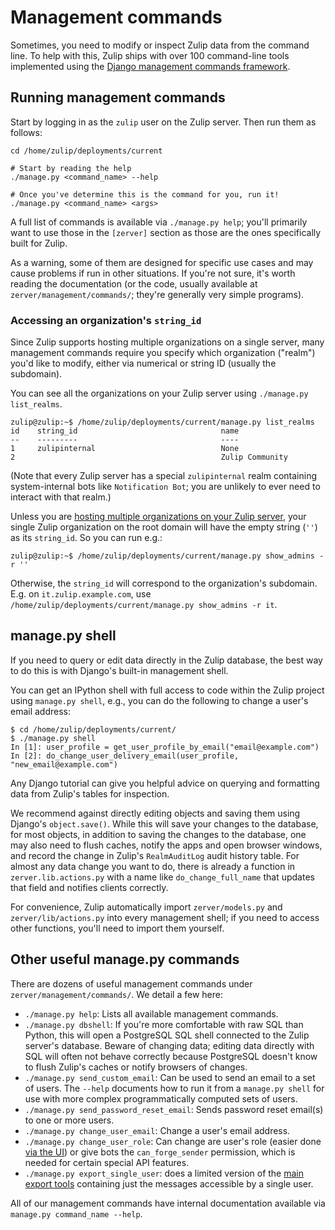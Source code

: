 # Management commands

Sometimes, you need to modify or inspect Zulip data from the command
line.  To help with this, Zulip ships with over 100 command-line tools
implemented using the [Django management commands
framework][django-management].

[django-management]: https://docs.djangoproject.com/en/2.2/ref/django-admin/#django-admin-and-manage-py

## Running management commands

Start by logging in as the `zulip` user on the Zulip server.  Then run
them as follows:

```
cd /home/zulip/deployments/current

# Start by reading the help
./manage.py <command_name> --help

# Once you've determine this is the command for you, run it!
./manage.py <command_name> <args>
```

A full list of commands is available via `./manage.py help`; you'll
primarily want to use those in the `[zerver]` section as those are the
ones specifically built for Zulip.

As a warning, some of them are designed for specific use cases and may
cause problems if run in other situations.  If you're not sure, it's
worth reading the documentation (or the code, usually available at
`zerver/management/commands/`; they're generally very simple programs).

### Accessing an organization's `string_id`

Since Zulip supports hosting multiple organizations on a single
server, many management commands require you specify which
organization ("realm") you'd like to modify, either via numerical or
string ID (usually the subdomain).

You can see all the organizations on your Zulip server using
`./manage.py list_realms`.

```
zulip@zulip:~$ /home/zulip/deployments/current/manage.py list_realms
id    string_id                                name
--    ---------                                ----
1     zulipinternal                            None
2                                              Zulip Community
```

(Note that every Zulip server has a special `zulipinternal` realm
containing system-internal bots like `Notification Bot`; you are
unlikely to ever need to interact with that realm.)

Unless you are
[hosting multiple organizations on your Zulip server](../production/multiple-organizations.md),
your single Zulip organization on the root domain will have the empty
string (`''`) as its `string_id`.  So you can run e.g.:

```
zulip@zulip:~$ /home/zulip/deployments/current/manage.py show_admins -r ''
```

Otherwise, the `string_id` will correspond to the organization's
subdomain.  E.g. on `it.zulip.example.com`, use
`/home/zulip/deployments/current/manage.py show_admins -r it`.

## manage.py shell

If you need to query or edit data directly in the Zulip database, the
best way to do this is with Django's built-in management shell.

You can get an IPython shell with full access to code within the Zulip
project using `manage.py shell`, e.g., you can do the following to
change a user's email address:

```
$ cd /home/zulip/deployments/current/
$ ./manage.py shell
In [1]: user_profile = get_user_profile_by_email("email@example.com")
In [2]: do_change_user_delivery_email(user_profile, "new_email@example.com")
```

Any Django tutorial can give you helpful advice on querying and
formatting data from Zulip's tables for inspection.

We recommend against directly editing objects and saving them using
Django's `object.save()`.  While this will save your changes to the
database, for most objects, in addition to saving the changes to the
database, one may also need to flush caches, notify the apps and open
browser windows, and record the change in Zulip's `RealmAuditLog`
audit history table.  For almost any data change you want to do, there
is already a function in `zerver.lib.actions.py` with a name like
`do_change_full_name` that updates that field and notifies clients
correctly.

For convenience, Zulip automatically import `zerver/models.py` and
`zerver/lib/actions.py` into every management shell; if you need to
access other functions, you'll need to import them yourself.

## Other useful manage.py commands

There are dozens of useful management commands under
`zerver/management/commands/`.  We detail a few here:

* `./manage.py help`: Lists all available management commands.
* `./manage.py dbshell`: If you're more comfortable with raw SQL than
  Python, this will open a PostgreSQL SQL shell connected to the Zulip
  server's database.  Beware of changing data; editing data directly
  with SQL will often not behave correctly because PostgreSQL doesn't
  know to flush Zulip's caches or notify browsers of changes.
* `./manage.py send_custom_email`: Can be used to send an email to a set
  of users.  The `--help` documents how to run it from a `manage.py
  shell` for use with more complex programmatically computed sets of
  users.
* `./manage.py send_password_reset_email`: Sends password reset email(s)
  to one or more users.
* `./manage.py change_user_email`: Change a user's email address.
* `./manage.py change_user_role`: Can change are user's role
  (easier done [via the
  UI](https://zulip.com/help/change-a-users-role)) or give bots the
  `can_forge_sender` permission, which is needed for certain special API features.
* `./manage.py export_single_user`: does a limited version of the [main
  export tools](../production/export-and-import.md) containing just
  the messages accessible by a single user.

All of our management commands have internal documentation available
via `manage.py command_name --help`.

